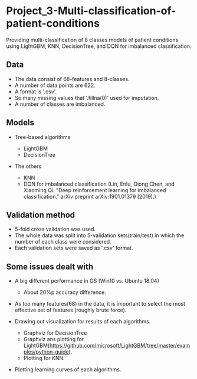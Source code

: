 # Project_3-Multi-classification-of-patient-conditions

Providing multi-classification of 8 classes models of patient conditions using LightGBM, KNN, DecisionTree, and DQN for imbalanced classification.


## Data

- The data consist of 68-features and 8-classes.
- A number of data points are 622.
- A format is '.csv'.
- So many missing values that '.fillna(0)' used for imputation.
- A number of classes are imbalanced.


## Models

- Tree-based algorithms
  - LightGBM
  - DecisionTree
  
- The others
  - KNN
  - DQN for imbalanced classification (Lin, Enlu, Qiong Chen, and Xiaoming Qi. "Deep reinforcement learning for imbalanced classification." arXiv preprint arXiv:1901.01379 (2019).)


## Validation method

- 5-fold cross validation was used.
- The whole data was split into 5-validation sets(train/test) in which the number of each class were considered. 
- Each validation sets were saved as '.csv' format.


## Some issues dealt with

- A big different performance in OS (Win10 vs. Ubuntu 18.04)
  - About 20%p accuracy difference.

- As too many features(68) in the data, it is important to select the most effective set of features (roughly brute force). 

- Drawing out visualization for results of each algorithms.
  - Graphviz for DecisionTree
  - Graphviz ans plotting for LightGBM(https://github.com/microsoft/LightGBM/tree/master/examples/python-guide).
  - Plotting for KNN.
  
- Plotting learning curves of each algorithms.
